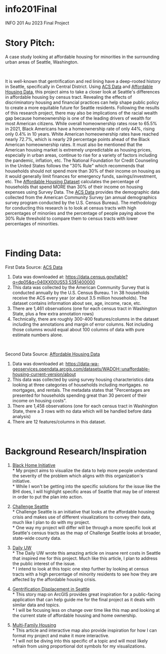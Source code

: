 # info201Final
INFO 201 Au 2023 Final Project

# Story Pitch:
A case study looking at affordable housing for minorities in the surrounding urban areas of Seattle, Washington.

<br>

It is well-known that gentrification and red lining have a deep-rooted history in Seattle, specifically in Central District. Using [ACS Data](https://data.census.gov/table?q=dp05&g=040XX00US53,53$1400000) and [Affordable Housing Data](https://data-wa-geoservices.opendata.arcgis.com/datasets/WADOH::unaffordable-housing-current-version/about), this project aims to take a closer look at Seattle's differences in affordable housing by census tract. Revealing the effects of discriminatory housing and financial practices can help shape public policy to create a more equitable future for Seattle residents. Following the results of this research project, there may also be implications of the racial wealth gap because homeownership is one of the leading drivers of wealth for most American citizens. While overall homeownership rates rose to 65.5% in 2021, Black Americans have a homeownership rate of only 44%, rising only 0.4% in 10 years. White American homeownership rates have reached nearly 72.7%, which is nearly 29 percentage points ahead of the Black American homeownership rates. It must also be mentioned that the American housing market is extremely unpredictable as housing prices, especially in urban areas, continue to rise for a variety of factors including the pandemic, inflation, etc. The National Foundation for Credit Counseling in the United States follows the "30% Rule" which recommends that households should not spend more than 30% of their income on housing as it would generally limit finances for emergency funds, savings/investment, etc. The [Affordable Housing Dataset](https://data-wa-geoservices.opendata.arcgis.com/datasets/WADOH::unaffordable-housing-current-version/about) calculates the percentage of households that spend MORE than 30% of their income on housing expenses using Survey Data. The [ACS Data](https://data.census.gov/table?q=dp05&g=040XX00US53,53$1400000) provides the demographic data collected from the American Community Survey (an annual demographics survey program conducted by the U.S. Census Bureau). The methodology for conducting this research is to look at census tracts with high percentages of minoriies and the percentage of people paying above the 30% Rule threshold to compare them to census tracts with lower percentages of minorities.

<br>

# Finding Data:
First Data Source: [ACS Data](https://data.census.gov/table?q=dp05&g=040XX00US53,53$1400000)
1)  Data was downloaded at: https://data.census.gov/table?q=dp05&g=040XX00US53,53$1400000
2)  This data was collected by the American Community Survey that is conducted annually by the U.S. Census Bureau. 1 in 38 households receive the ACS every year (or about 3.5 million households). The dataset contains information about sex, age, income, race, etc.
3)  There are 1,461 observations (one for each census tract in Washington State, plus a few extra annotation rows)
4)  Technically, there are roughly 300-400 features/columns in the dataset including the annotations and margin of error columns. Not including those columns would equal about 100 columns of data with pure estimate numbers alone.

<br>

Second Data Source: [Affordable Housing Data](https://data-wa-geoservices.opendata.arcgis.com/datasets/WADOH::unaffordable-housing-current-version/about)
1)  Data was downloaded at: https://data-wa-geoservices.opendata.arcgis.com/datasets/WADOH::unaffordable-housing-current-version/about
2)  This data was collected by using survey housing characteristics data looking at three categories of households including mortgages. no mortgages, and rentals. The metadata states that "Percentages are presented for households spending great than 30 percent of their income on housing costs".
3)  There are 1,458 observations (one for each census tract in Washington State, there a 3 rows with no data which will be handled before data analysis)
4)  There are 12 features/columns in this dataset.

<br>

# Background Research/Inspiration
1. [Black Home Initiative](https://www.blackhomeinitiative.org/the-work)
    <br>
        * My project aims to visualize the data to help more people understand the severity of the problem which aligns with this organization's initiative.
    <br>
        * While I won't be getting into the specific solutions for the issue like the BHI does, I will highlight specific areas of Seattle that may be of interest in order to put the plan into action.
    <br>
    
2. [Challenge Seattle](https://challengeseattle.com/affordable-housing#:~:text=In%202019%2C%20Challenge%20Seattle%20hired,were%20burdened%20by%20housing%20costs.)
   <br>
       * Challenge Seattle is an initiative that looks at the affordable housing crisis and makes use of different visualizations to convey their data, much like I plan to do with my project.
   <br>
       * One way my project will differ will be through a more specific look at Seattle's census tracts as the map of Challenge Seattle looks at broader, state-wide county data.
    
    
4. [Daily UW](https://www.dailyuw.com/opinion/a-portrait-of-seattle-s-affordable-housing-crisis/article_614476ca-f2e6-11ed-a992-e7ce3f1a9368.html)
    <br>
        * The Daily UW wrote this amazing article on insane rent costs in Seattle that inspired me for this project. Much like this article, I plan to address the public interest of the issue.
    <br>
        * I intend to look at this topic one step further by looking at census tracts with a high percentage of minority residents to see how they are affected by the affordable housing crisis.
    <br>
    
5. [Gentrification Displacement in Seattle](https://storymaps.arcgis.com/stories/2f0792826dc14e0b99d04fc4c0142a3c)
    <br>
        * This story map on ArcGIS provides great inspiration for a public-facing application that can help guide me for the final project as it deals with similar data and topics.
    <br>
        * I will be focusing less on change over time like this map and looking at the current state of affordable housing and home ownership.
    <br>
    
6. [Multi-Family Housing](https://www.sightline.org/2017/08/30/map-where-multi-family-homes-make-seattle-neighborhoods-more-affordable/)
    <br>
        * This article and interactive map also provide inspiration for how I can format my project and make it more interactive.
    <br>
        * I will not be diving into this specific of a topic and will most likely refrain from using proportional dot symbols for my visualizations.
    <br>
   
